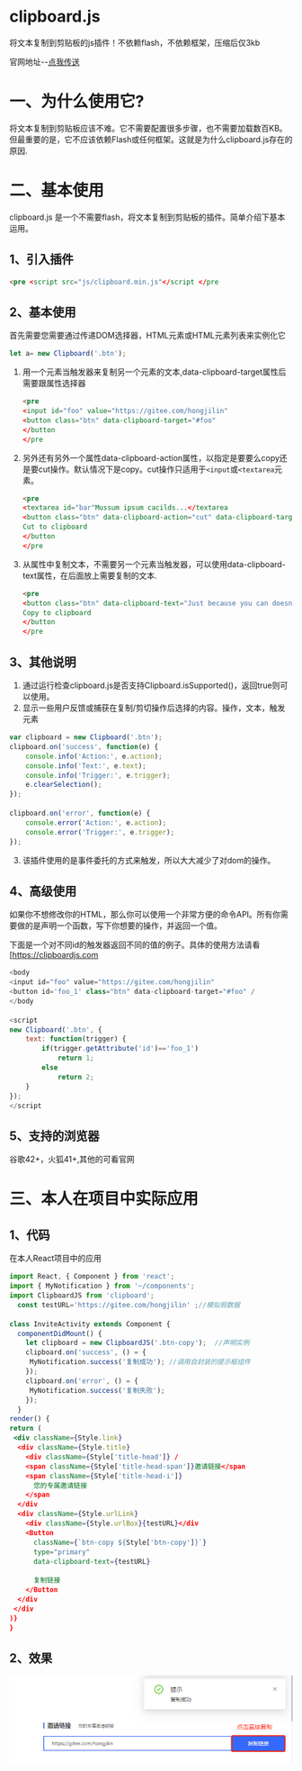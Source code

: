 # clipboard.js

将文本复制到剪贴板的js插件！不依赖flash，不依赖框架，压缩后仅3kb

官网地址--[点我传送](https://clipboardjs.com/)

# 一、为什么使用它?

将文本复制到剪贴板应该不难。它不需要配置很多步骤，也不需要加载数百KB。但最重要的是，它不应该依赖Flash或任何框架。这就是为什么clipboard.js存在的原因.

# 二、基本使用

 clipboard.js 是一个不需要flash，将文本复制到剪贴板的插件。简单介绍下基本运用。

## 1、引入插件

```html
<pre <script src="js/clipboard.min.js"</script </pre
```

## 2、基本使用

首先需要您需要通过传递DOM选择器，HTML元素或HTML元素列表来实例化它

```js
let a= new Clipboard('.btn');
```

1. 用一个元素当触发器来复制另一个元素的文本,data-clipboard-target属性后需要跟属性选择器

   ```html
   <pre
   <input id="foo" value="https://gitee.com/hongjilin"
   <button class="btn" data-clipboard-target="#foo"
   </button
   </pre
   ```

2. 另外还有另外一个属性data-clipboard-action属性，以指定是要要么copy还是要cut操作。默认情况下是copy。cut操作只适用于`<input`或`<textarea`元素。

   ```html
   <pre
   <textarea id="bar"Mussum ipsum cacilds...</textarea
   <button class="btn" data-clipboard-action="cut" data-clipboard-target="#bar"
   Cut to clipboard
   </button
   </pre
   ```
   
3. 从属性中复制文本，不需要另一个元素当触发器，可以使用data-clipboard-text属性，在后面放上需要复制的文本.

   ```html
   <pre
   <button class="btn" data-clipboard-text="Just because you can doesn't mean you should — clipboard.js"
   Copy to clipboard
   </button
   </pre
   ```

## 3、其他说明

1. 通过运行检查clipboard.js是否支持Clipboard.isSupported()，返回true则可以使用。
2. 显示一些用户反馈或捕获在复制/剪切操作后选择的内容。操作，文本，触发元素

```js
var clipboard = new Clipboard('.btn');
clipboard.on('success', function(e) {
    console.info('Action:', e.action);
    console.info('Text:', e.text);
    console.info('Trigger:', e.trigger);
    e.clearSelection();
});

clipboard.on('error', function(e) {
    console.error('Action:', e.action);
    console.error('Trigger:', e.trigger);
});
```

3. 该插件使用的是事件委托的方式来触发，所以大大减少了对dom的操作。

## 4、高级使用

如果你不想修改你的HTML，那么你可以使用一个非常方便的命令API。所有你需要做的是声明一个函数，写下你想要的操作，并返回一个值。

下面是一个对不同id的触发器返回不同的值的例子。具体的使用方法请看[https://clipboardjs.com

```js
<body
<input id="foo" value="https://gitee.com/hongjilin"
<button id='foo_1' class="btn" data-clipboard-target="#foo" /
</body

<script
new Clipboard('.btn', {
    text: function(trigger) {
        if(trigger.getAttribute('id')=='foo_1')
            return 1;
        else 
            return 2;
	}
});
</script
```

## 5、支持的浏览器

 谷歌42+，火狐41+,其他的可看官网

# 三、本人在项目中实际应用

## 1、代码

在本人React项目中的应用

```jsx
import React, { Component } from 'react';
import { MyNotification } from '~/components';
import ClipboardJS from 'clipboard';
  const testURL='https://gitee.com/hongjilin' ;//模拟假数据

class InviteActivity extends Component {
  componentDidMount() {
    let clipboard = new ClipboardJS('.btn-copy');  //声明实例
    clipboard.on('success', () = {
     MyNotification.success('复制成功'); //调用自封装的提示框组件
    });
    clipboard.on('error', () = {
     MyNotification.success('复制失败');
    });
  }
render() {
return (       
 <div className={Style.link}
  <div className={Style.title}
    <div className={Style['title-head']} /
    <span className={Style['title-head-span']}邀请链接</span
    <span className={Style['title-head-i']}
      您的专属邀请链接
    </span
  </div
  <div className={Style.urlLink}
    <div className={Style.urlBox}{testURL}</div
    <Button
      className={`btn-copy ${Style['btn-copy']}`}
      type="primary"
      data-clipboard-text={testURL}
    
      复制链接
    </Button
  </div
 </div
)}
}        
```

## 2、效果

![image-20210804113005980](README.assets/image-20210804113005980.png)
